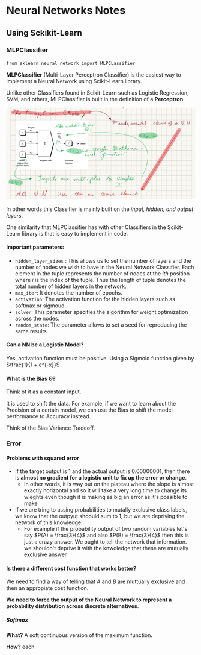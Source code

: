# Neural Networks Notes

## Using Sckikit-Learn

### MLPClassifier

`from sklearn.neural_network import MLPCLassifier`

**MLPClassifier** (Multi-Layer Perceptron Classifier) is the easiest way to implement a Neural Network using Scikit-Learn library.

Unlike other Classifiers found in Scikit-Learn such as Logistic Regression, SVM, and others, MLPClassifier is built in the definition of a **Perceptron**. 

![perceptron](imgs/neural_networks_images/perceptron.png)

In other words this Classifier is mainly built on the *input, hidden, and output layers*.

One similarity that MLPClassifier has with other Classifiers in the Scikit-Learn library is that is easy to implement in code.

#### Important parameters:
- `hidden_layer_sizes` : This allows us to set the number of layers and the number of nodes we wish to have in the Neural Network Classifier. Each element in the tuple represents the number of nodes at the $ith$ position where $i$ is the index of the tuple. Thus the length of tuple denotes the total number of hidden layers in the network.
- `max_iter`: It denotes the number of epochs.
- `activation`: The activation function for the hidden layers such as softmax or sigmoud.
- `solver`: This parameter specifies the algorithm for weight optimization across the nodes.
- `random_state`: The parameter allows to set a seed for reproducing the same results


#### Can a NN be a Logistic Model?

Yes, activation function must be positive. Using a Sigmoid function given by $\frac{1}{1 + e^{-x}}$


#### What is the Bias $\Theta$?

Think of it as a constant input.

It is used to shift the data. For example, if we want to learn about the Precision of a certain model, we can use the Bias to shift the model performance to Accuracy instead. 

Think of the Bias Variance Tradeoff.

### Error
#### Problems with squared error

- If the target output is 1 and the actual output is $0.00000001$, then there is **almost no gradient for a logistic unit to fix up the error or change**.
    - In other words, it is way out on the plateau where the slope is almost exactly horizontal and so it will take a very long time to change its wieghts even though it is making as big an error as it's possible to make
- If we are tring to assing probabilities to mutally exclusive class labels, we know that the outpyut shopuld sum to 1, but we are depriving the network of this knowledge.
    - For example if the probability output of two random variables let's say $P(A) = \frac{3}{4}$ and also $P(B) = \frac{3}{4}$ then this is just a crazy answer. We ought to tell the network that information. we shouldn't deprive it with the knwoledge that these are mutually exclusive answer

#### Is there a different cost function that works better?

We need to find a way of telling that $A$ and $B$ are muttually exclusive and then an appropiate cost function.

**We need to force the output of the Neural Network to represent a probability distribution across discrete alternatives**.

##### Softmax

**What?** A soft continuous version of the maximum function.

**How?** each 

